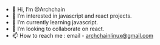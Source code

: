 - 👋 Hi, I’m @Archchain
- 👀 I’m interested in javascript and react projects.
- 🌱 I’m currently learning javascript.
- 💞️ I’m looking to collaborate on react.
- 📫 How to reach me : email - archchainlinux@gmail.com

<!---
Archchain/Archchain is a ✨ special ✨ repository because its `README.md` (this file) appears on your GitHub profile.
You can click the Preview link to take a look at your changes.
--->
